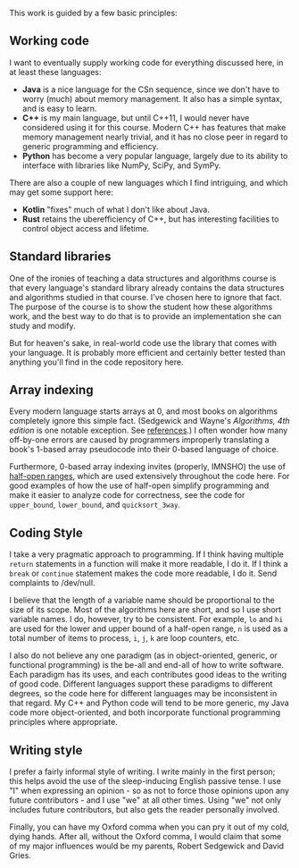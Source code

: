 This work is guided by a few basic principles:

## Working code
I want to eventually supply working code for everything discussed here,
in at least these languages:
* **Java** is a nice language for the CSn sequence,
since we don't have to worry (much) about memory management.
It also has a simple syntax, and is easy to learn.
* **C++** is my main language, but until C++11, I would never have considered using it
for this course.
Modern C++ has features that make memory management nearly trivial,
and it has no close peer in regard to generic programming and efficiency.
* **Python** has become a very popular language,
largely due to its ability to interface with libraries
like NumPy, SciPy, and SymPy.

There are also a couple of new languages which I find intriguing,
and which may get some support here:
* **Kotlin** "fixes" much of what I don't like about Java.
* **Rust** retains the uberefficiency of C++, but has interesting facilities
to control object access and lifetime.

## Standard libraries
One of the ironies of teaching a data structures and algorithms course
is that every language's standard library already contains
the data structures and algorithms studied in that course.
I've chosen here to ignore that fact.
The purpose of the course is to show the student
how these algorithms work,
and the best way to do that is to provide an implementation she can
study and modify.

But for heaven's sake,
in real-world code use the library that comes with your language.
It is probably more efficient and certainly better tested
than anything you'll find in the code repository here.

## Array indexing
Every modern language starts arrays at 0,
and most books on algorithms completely ignore this simple fact.
(Sedgewick and Wayne's _Algorithms, 4th edition_ is one notable exception.
See [references](References.md).)
I often wonder how many off-by-one errors are caused
by programmers improperly translating a book's 1-based array pseudocode
into their 0-based language of choice.

Furthermore, 0-based array indexing invites (properly, IMNSHO)
the use of [half-open ranges](CS1/Half-open-ranges.md),
which are used extensively throughout the code here.
For good examples of how the use of half-open simplify programming
and make it easier to analyze code for correctness,
see the code for `upper_bound`, `lower_bound`, and `quicksort_3way`.

## Coding Style
I take a very pragmatic approach to programming.
If I think having multiple `return` statements in a function will make it
more readable, I do it.
If I think a `break` or `continue` statement makes the code more readable,
I do it.
Send complaints to /dev/null.

I believe that the length of a variable name
should be proportional to the size of its scope.
Most of the algorithms here are short,
and so I use short variable names.
I do, however, try to be consistent.
For example, `lo` and `hi` are used
for the lower and upper bound of a half-open range,
`n` is used as a total number of items to process,
`i`, `j`, `k` are loop counters, etc.

I also do not believe any one paradigm
(as in object-oriented, generic, or functional programming)
is the be-all and end-all of how to write software.
Each paradigm has its uses,
and each contributes good ideas to the writing of good code.
Different languages support these paradigms to different degrees,
so the code here for different languages
may be inconsistent in that regard.
My C++ and Python code will tend to be more generic,
my Java code more object-oriented,
and both incorporate functional programming principles
where appropriate.

## Writing style
I prefer a fairly informal style of writing.
I write mainly in the first person;
this helps avoid the use of the
sleep-inducing English passive tense.
I use "I" when expressing an opinion -
so as not to force those opinions upon any future contributors - 
and I use "we" at all other times.
Using "we" not only includes future contributors,
but also gets the reader personally involved.

Finally, you can have my Oxford comma
when you can pry it out of my cold, dying hands.
After all, without the Oxford comma,
I would claim that some of my major influences
would be my parents, Robert Sedgewick and David Gries.
